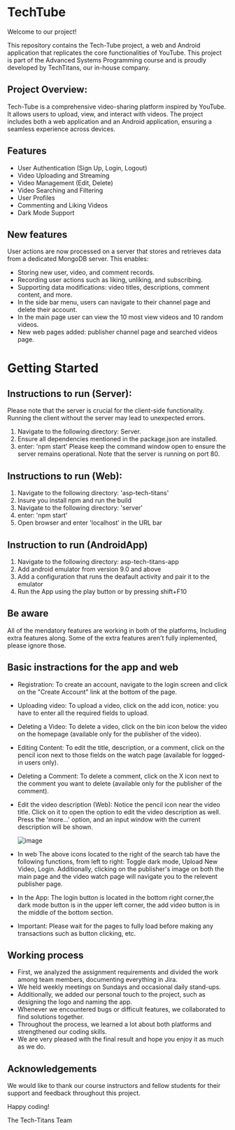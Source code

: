 # TechTube
Welcome to our project!

This repository contains the Tech-Tube project, a web and Android application that replicates the core functionalities of YouTube.
This project is part of the Advanced Systems Programming course and is proudly developed by TechTitans, our in-house company.

## Project Overview:
Tech-Tube is a comprehensive video-sharing platform inspired by YouTube. It allows users to upload, view, and interact with videos. The project includes both a web application and an Android application, ensuring a seamless experience across devices.

## Features
- User Authentication (Sign Up, Login, Logout)
- Video Uploading and Streaming
- Video Management (Edit, Delete)
- Video Searching and Filtering
- User Profiles
- Commenting and Liking Videos
- Dark Mode Support

## New features
User actions are now processed on a server that stores and retrieves data from a dedicated MongoDB server. This enables:
- Storing new user, video, and comment records.
- Recording user actions such as liking, unliking, and subscribing.
- Supporting data modifications: video titles, descriptions, comment content, and more.
- In the side bar menu, users can navigate to their channel page and delete their account.
- In the main page user can view the 10 most view videos and 10 random videos.
- New web pages added: publisher channel page and searched videos page.

# Getting Started

## Instructions to run (Server):
Please note that the server is crucial for the client-side functionality. Running the client without the server may lead to unexpected errors.

1. Navigate to the following directory: Server.
2. Ensure all dependencies mentioned in the package.json are installed.
3. enter: 'npm start'
Please keep the command window open to ensure the server remains operational. Note that the server is running on port 80.

## Instructions to run (Web):

1. Navigate to the following directory: 'asp-tech-titans'
2. Insure you install npm and run the build
3. Navigate to the following directory: 'server'
4. enter: 'npm start'
5. Open browser and enter 'localhost' in the URL bar

## Instruction to run (AndroidApp)

1. Navigate to the following directory: asp-tech-titans-app
2. Add android emulator from version 9.0 and above
3. Add a configuration that runs the deafault activity and pair it to the emulator
4. Run the App using the play button or by pressing shift+F10

## Be aware

All of the mendatory features are working in both of the platforms, Including extra features along. Some of the extra features aren't fully inplemented, please ignore those.

## Basic instractions for the app and web
- Registration: To create an account, navigate to the login screen and click on the "Create Account" link at the bottom of the page.
- Uploading video: To upload a video, click on the add icon, notice: you have to enter all the required fields to upload.
- Deleting a Video: To delete a video, click on the bin icon below the video on the homepage (available only for the publisher of the video).
- Editing Content: To edit the title, description, or a comment, click on the pencil icon next to those fields on the watch page (available for logged-in users only).
- Deleting a Comment: To delete a comment, click on the X icon next to the comment you want to delete (available only for the publisher of the comment).
- Edit the video description (Web): Notice the pencil icon near the video title. Click on it to open the option to edit the video description as well. Press the 'more...' option, and an input window with the current description will be shown.

  ![image](https://github.com/AvielSegev/Tech-Titans/assets/127956356/34446a8d-4312-4daf-a82b-0fadacb9b6e5)
- In web The above icons located to the right of the search tab have the following functions, from left to right:
  Toggle dark mode, Upload New Video, Login.
  Additionally, clicking on the publisher's image on both the main page and the video watch page will navigate you to the relevent publisher page.
- In the App: The login button is located in the bottom right corner,the dark mode button is in the upper left corner, the add video button is in the middle of the bottom section.
- Important: Please wait for the pages to fully load before making any transactions such as button clicking, etc.
## Working process

- First, we analyzed the assignment requirements and divided the work among team members, documenting everything in Jira.
- We held weekly meetings on Sundays and occasional daily stand-ups.
- Additionally, we added our personal touch to the project, such as designing the logo and naming the app.
- Whenever we encountered bugs or difficult features, we collaborated to find solutions together.
- Throughout the process, we learned a lot about both platforms and strengthened our coding skills.
- We are very pleased with the final result and hope you enjoy it as much as we do.

## Acknowledgements
We would like to thank our course instructors and fellow students for their support and feedback throughout this project.

Happy coding!

The Tech-Titans Team
